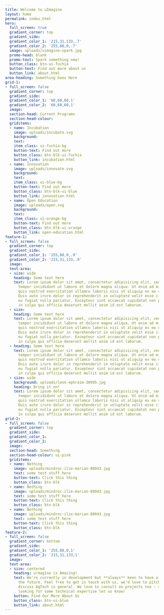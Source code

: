 ```yaml
---
title: Welcome to uImagine
layout: home
permalink: index.html
hero:
  full_screen: true
  gradient_corner: top
  gradient_side: 
  gradient_color_1: '215,31,133,.7'
  gradient_color_2: '255,88,0,.7'
  image: uploads/uimagine-spark.jpg
  promo-head: blank
  promo-text: Spark something new!
  button_class: btn-ui-fuchia
  button-text: Find out more about us
  button_link: about.html
area-heading: Something Goes Here
grid-1:
- full_screen: false
  gradient_corner: top
  gradient_side: 
  gradient_color_1: '60,60,60,1'
  gradient_color_2: '60,60,60,1'
  image: 
  section-head: Current Programs
  section-head-colour: 
  griditems:
  - name: Incubation
    image: uploads/incubate.svg
    background: 
    text: 
    item_class: ui-fuchia-bg
    button-text: Find out more
    button_class: btn-blk-ui-fuchia
    button_link: incubation.html
  - name: Innovation
    image: uploads/innovate.svg
    background: 
    text: 
    item_class: ui-blue-bg
    button-text: Find out more
    button_class: btn-blk-ui-blue
    button_link: innovation.html
  - name: Open Education
    image: uploads/open.svg
    background: 
    text: 
    item_class: ui-orange-bg
    button-text: Find out more
    button_class: btn-blk-ui-orange
    button_link: open-education.html
feature-1:
- full_screen: false
  gradient_corner: top
  gradient_side: 
  gradient_color_1: '255,88,0,.9'
  gradient_color_2: '215,31,133,.9'
  image: 
  text-area:
  - size: wide
    heading: Some text here
    text: Lorem ipsum dolor sit amet, consectetur adipisicing elit, sed do eiusmod
      tempor incididunt ut labore et dolore magna aliqua. Ut enim ad minim veniam,
      quis nostrud exercitation ullamco laboris nisi ut aliquip ex ea commodo consequat.
      Duis aute irure dolor in reprehenderit in voluptate velit esse cillum dolore
      eu fugiat nulla pariatur. Excepteur sint occaecat cupidatat non proident, sunt
      in culpa qui officia deserunt mollit anim id est laborum.
  - size: 
    heading: Some text here
    text: Lorem ipsum dolor sit amet, consectetur adipisicing elit, sed do eiusmod
      tempor incididunt ut labore et dolore magna aliqua. Ut enim ad minim veniam,
      quis nostrud exercitation ullamco laboris nisi ut aliquip ex ea commodo consequat.
      Duis aute irure dolor in reprehenderit in voluptate velit esse cillum dolore
      eu fugiat nulla pariatur. Excepteur sint occaecat cupidatat non proident, sunt
      in culpa qui officia deserunt mollit anim id est laborum.
  - heading: Some text here
    text: Lorem ipsum dolor sit amet, consectetur adipisicing elit, sed do eiusmod
      tempor incididunt ut labore et dolore magna aliqua. Ut enim ad minim veniam,
      quis nostrud exercitation ullamco laboris nisi ut aliquip ex ea commodo consequat.
      Duis aute irure dolor in reprehenderit in voluptate velit esse cillum dolore
      eu fugiat nulla pariatur. Excepteur sint occaecat cupidatat non proident, sunt
      in culpa qui officia deserunt mollit anim id est laborum.
  - size: wide
    background: uploads/leon-ephraim-30995.jpg
    heading: Bring it on!
    text: Lorem ipsum dolor sit amet, consectetur adipisicing elit, sed do eiusmod
      tempor incididunt ut labore et dolore magna aliqua. Ut enim ad minim veniam,
      quis nostrud exercitation ullamco laboris nisi ut aliquip ex ea commodo consequat.
      Duis aute irure dolor in reprehenderit in voluptate velit esse cillum dolore
      eu fugiat nulla pariatur. Excepteur sint occaecat cupidatat non proident, sunt
      in culpa qui officia deserunt mollit anim id est laborum.
grid-2:
- full_screen: false
  gradient_corner: top
  gradient_side: 
  gradient_color_1: 
  gradient_color_2: 
  image: 
  section-head: Something
  section-head-colour: ui-pink
  griditems:
  - name: Nothing
    image: uploads/mindroc-ilie-marian-89043.jpg
    text: some test stuff here
    button-text: Click this thing
    button_class: btn-blk
  - name: Nothing
    image: uploads/mindroc-ilie-marian-89043.jpg
    text: some test stuff here
    button-text: Click this thing
    button_class: btn-blk
  - name: Nothing
    image: uploads/mindroc-ilie-marian-89043.jpg
    text: some test stuff here
    button-text: Click this thing
    button_class: btn-blk
feature-2:
- full_screen: false
  gradient_corner: bottom
  gradient_side: 
  gradient_color_1: '255,88,0,1'
  gradient_color_2: '215,31,133,1'
  image: 
  text-area:
  - size: centered
    heading: u!magine is Amazing!
    text: We're currently in development but **always** keen to have a chat and discuss
      the future. Feel free to get in touch with us, we'd love to pitch our idea and
      discuss AgTech in general. We love to consult on projects too - so if you're
      looking for some technical expertise let us know!
    button: Find Our More About Us
    button_class: btn-ui-blue
    button_link: about.html
---
```

